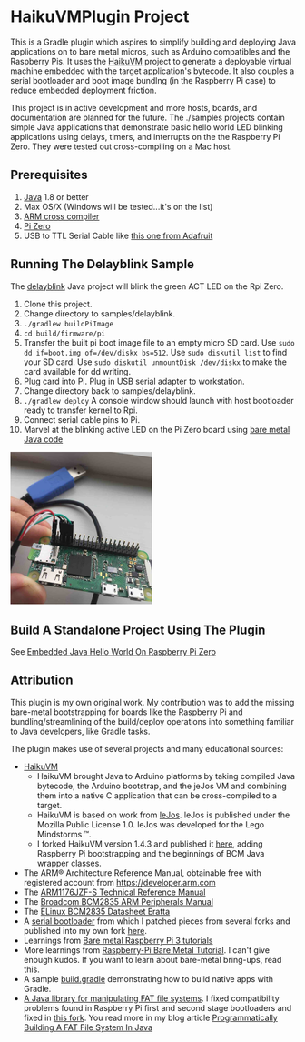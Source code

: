 # HaikuVMPlugin Project

This is a Gradle plugin which aspires to simplify building and deploying Java applications on to bare metal
micros, such as Arduino compatibles and the Raspberry Pis. It uses the [HaikuVM](http://haiku-vm.sourceforge.net/) project to generate a deployable virtual machine embedded with the target application's bytecode. It also couples a serial bootloader and boot image bundlng (in the Raspberry Pi case) to reduce embedded deployment friction.

This project is in active development and more hosts, boards, and documentation are planned for the future. The ./samples projects contain simple Java applications that demonstrate basic hello world LED blinking applications using delays, timers, and interrupts on the the Raspberry Pi Zero. They were tested out cross-compiling on a Mac host.

## Prerequisites
1. [Java](https://www.oracle.com/java/technologies/) 1.8 or better
2. Max OS/X (Windows will be tested...it's on the list)
3. [ARM cross compiler](https://developer.arm.com/open-source/gnu-toolchain/gnu-rm/downloads)
4. [Pi Zero](https://www.adafruit.com/product/2885)
5. USB to TTL Serial Cable like [this one from Adafruit](https://www.adafruit.com/product/954)

## Running The Delayblink Sample
The [delayblink](samples/delayblink) Java project will blink the green ACT LED on the Rpi Zero.
1. Clone this project.
2. Change directory to samples/delayblink.
3. `./gradlew buildPiImage`
4. `cd build/firmware/pi`
5. Transfer the built pi boot image file to an empty micro SD card. Use `sudo dd if=boot.img of=/dev/diskx bs=512`. Use `sudo diskutil list` to find your SD card. Use `sudo diskutil unmountDisk /dev/diskx` to make the card available for dd writing.
6. Plug card into Pi. Plug in USB serial adapter to workstation.
7. Change directory back to samples/delayblink.
8. `./gradlew deploy` A console window should launch with host bootloader ready to transfer kernel to Rpi.
9. Connect serial cable pins to Pi.
10. Marvel at the blinking active LED on the Pi Zero board using [bare metal Java code](samples/delayblink/src/main/java/Main.java)
<img src="https://github.com/chuckb/HaikuVMPlugin/blob/master/resources/images/RPiSerial.jpg" alt="RPi Serial Connection" width="250">

## Build A Standalone Project Using The Plugin
See [Embedded Java Hello World On Raspberry Pi Zero](https://blog.chuckstechtalk.com/software/2020/03/28/embedded-java-hello-world-on-raspberry-pi-zero.html)

## Attribution
This plugin is my own original work. My contribution was to add the missing bare-metal bootstrapping for boards like the Raspberry Pi and bundling/streamlining of the build/deploy operations into something familiar to Java developers, like Gradle tasks.

The plugin makes use of several projects and many educational sources:
- [HaikuVM](http://haiku-vm.sourceforge.net/)
  - HaikuVM brought Java to Arduino platforms by taking compiled Java bytecode, the Arduino bootstrap, and the jeJos VM and combining them into a native C application that can be cross-compiled to a target.
  - HaikuVM is based on work from [leJos](http://www.lejos.org). leJos is published under the Mozilla Public License 1.0. leJos was developed for the Lego Mindstorms &trade;.
  - I forked HaikuVM version 1.4.3 and published it [here](https://github.com/chuckb/haikuVM), adding Raspberry Pi bootstrapping and the beginnings of BCM Java wrapper classes.
- The ARM® Architecture Reference Manual, obtainable free with registered account from https://developer.arm.com
- The [ARM1176JZF-S Technical Reference Manual](http://infocenter.arm.com/help/topic/com.arm.doc.ddi0301h/DDI0301H_arm1176jzfs_r0p7_trm.pdf)
- The [Broadcom BCM2835 ARM Peripherals Manual](https://www.raspberrypi.org/app/uploads/2012/02/BCM2835-ARM-Peripherals.pdf)
- The [ELinux BCM2835 Datasheet Eratta](https://elinux.org/BCM2835_datasheet_errata#p90)
- A [serial bootloader](https://github.com/mrvn/raspbootin) from which I patched pieces from several forks and published into my own fork [here](https://github.com/chuckb/raspbootin).
- Learnings from [Bare metal Raspberry Pi 3 tutorials](https://github.com/bztsrc/raspi3-tutorial)
- More learnings from [Raspberry-Pi Bare Metal Tutorial](https://github.com/BrianSidebotham/arm-tutorial-rpi). I can't give enough kudos. If you want to learn about bare-metal bring-ups, read this.
- A sample [build.gradle](https://gist.github.com/Stephen-Seo/2466754204909435a160) demonstrating how to build native apps with Gradle.
- [A Java library for manipulating FAT file systems](http://waldheinz.github.io/fat32-lib/). I fixed compatibility problems found in Raspberry Pi first and second stage bootloaders and fixed in [this fork](https://github.com/chuckb/fat32-lib). You read more in my blog article [Programmatically Building A FAT File System In Java](https://blog.chuckstechtalk.com/software/2020/03/26/programatic-fat-java-library.html)